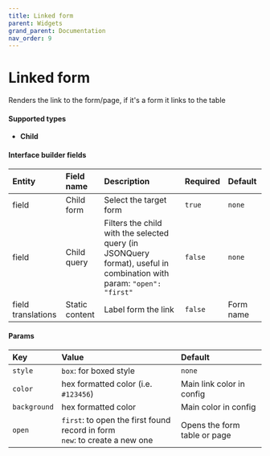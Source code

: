 ```yaml
---
title: Linked form
parent: Widgets
grand_parent: Documentation
nav_order: 9
---
```


# Linked form

Renders the link to the form/page, if it's a form it links to the table

#### Supported types
- **Child**

#### Interface builder fields

| Entity             | Field name        | Description       | Required       | Default       |
|:-------------------|:------------------|:------------------|:------------------|:------------------|
| field              | Child form        | Select the target form   | `true`           | `none`           |
| field              | Child query       | Filters the child with the selected query (in JSONQuery format), useful in combination with param: `"open": "first"`      | `false`           | `none`          |
| field translations | Static content    | Label form the link      | `false`           | Form name           |


#### Params

| Key          | Value                                                                           | Default           |
|:-------------|:--------------------------------------------------------------------------------|:------------------|
| `style`      | `box`: for boxed style                                                          | `none`            |
| `color`      | hex formatted color (i.e. `#123456`)                                            | Main link color in config            |
| `background` | hex formatted color                                                             | Main color in config            |
| `open`       | `first`: to open the first found record in form<br/> `new`: to create a new one | Opens the form table or page            |

